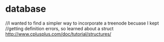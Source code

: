 # database

//I wanted to find a simpler way to incorporate a treenode becuase I kept
//getting definition errors, so learned about a struct
http://www.cplusplus.com/doc/tutorial/structures/
